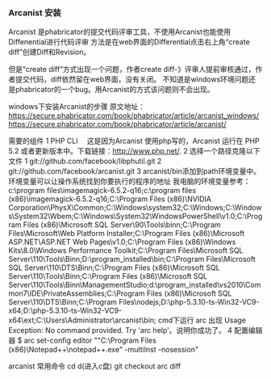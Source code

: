 
### Arcanist 安装
Arcanist 是phabricator的提交代码评审工具，不使用Arcanist也能使用Diffenential进行代码评审
方法是在web界面的Differential点击右上角“create diff”创建Diff和Revision。

但是“create diff“方式出现一个问题，作者create diff-》评审人提前审核通过，作者提交代码，diff依然留在web界面，没有关闭。
不知道是windows环境问题还是phabricator的一个bug。用Arcanist的方式该问题则不会出现。

windows下安装Arcanist的步骤
原文地址：
https://secure.phabricator.com/book/phabricator/article/arcanist_windows/
https://secure.phabricator.com/book/phabricator/article/arcanist/

需要的组件
1 PHP CLI 　这是因为Arcanist 使用php写的，Arcanist 运行在 PHP 5.2 或者更新版本中。下载链接：http://www.php.net/.
2 选择一个路径克隆以下文件
	1  git://github.com/facebook/libphutil.git
	2  git://github.com/facebook/arcanist.git
3 arcanist/bin添加到path环境变量中。 环境变量可以让操作系统找到你要执行的程序的地址
 我电脑的环境变量参考：c:\program files\imagemagick-6.5.2-q16;c:\program files (x86)\imagemagick-6.5.2-q16;C:\Program Files (x86)\NVIDIA Corporation\PhysX\Common;C:\Windows\system32;C:\Windows;C:\Windows\System32\Wbem;C:\Windows\System32\WindowsPowerShell\v1.0\;C:\Program Files (x86)\Microsoft SQL Server\90\Tools\binn\;C:\Program Files\Microsoft\Web Platform Installer\;C:\Program Files (x86)\Microsoft ASP.NET\ASP.NET Web Pages\v1.0\;C:\Program Files (x86)\Windows Kits\8.0\Windows Performance Toolkit\;C:\Program Files\Microsoft SQL Server\110\Tools\Binn\;D:\program_installed\bin;C:\Program Files\Microsoft SQL Server\110\DTS\Binn\;C:\Program Files (x86)\Microsoft SQL Server\110\Tools\Binn\;C:\Program Files (x86)\Microsoft SQL Server\110\Tools\Binn\ManagementStudio\;d:\program_installed\vs2010\Common7\IDE\PrivateAssemblies\;C:\Program Files (x86)\Microsoft SQL Server\110\DTS\Binn\;C:\Program Files\nodejs\;D:\php-5.3.10-ts-Win32-VC9-x64;D:\php-5.3.10-ts-Win32-VC9-x64\ext;C:\Users\Administrator\arcanist\bin;
 cmd下运行 arc 出现 Usage Exception: No command provided. Try 'arc help'。说明你成功了。
4 配置编辑器 $ arc set-config editor "\"C:\Program Files (x86)\Notepad++\notepad++.exe\" -multiInst -nosession"

<end>
arcanist 常用命令
cd d(进入c盘)
git checkout
arc diff



